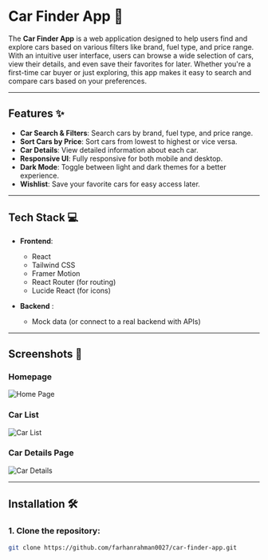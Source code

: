 # Car Finder App 🚗

The **Car Finder App** is a web application designed to help users find and explore cars based on various filters like brand, fuel type, and price range. With an intuitive user interface, users can browse a wide selection of cars, view their details, and even save their favorites for later. Whether you're a first-time car buyer or just exploring, this app makes it easy to search and compare cars based on your preferences.

---

## Features ✨
- **Car Search & Filters**: Search cars by brand, fuel type, and price range.
- **Sort Cars by Price**: Sort cars from lowest to highest or vice versa.
- **Car Details**: View detailed information about each car.
- **Responsive UI**: Fully responsive for both mobile and desktop.
- **Dark Mode**: Toggle between light and dark themes for a better experience.
- **Wishlist**: Save your favorite cars for easy access later.

---

## Tech Stack 💻

- **Frontend**:
  - React
  - Tailwind CSS
  - Framer Motion
  - React Router (for routing)
  - Lucide React (for icons)

- **Backend** :
  - Mock data (or connect to a real backend with APIs)

---

## Screenshots 📸

### Homepage

![Home Page](../assets/screenshots/homepage.png)

### Car List 

![Car List](../assets/screenshots/car-list.png)

### Car Details Page

![Car Details](../assets/screenshots/car-detail.png)

---

## Installation 🛠️

### 1. Clone the repository:
```bash
git clone https://github.com/farhanrahman0027/car-finder-app.git

